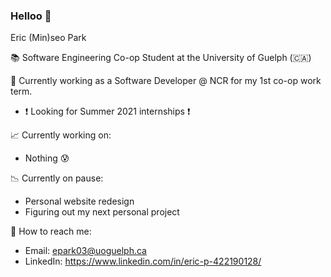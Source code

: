 ### Helloo 👋

Eric (Min)seo Park

:books: Software Engineering Co-op Student at the University of Guelph (:canada:)

:briefcase: Currently working as a Software Developer @ NCR for my 1st co-op work term.
- :heavy_exclamation_mark: Looking for Summer 2021 internships :heavy_exclamation_mark:

:chart_with_upwards_trend: Currently working on:
- Nothing :cold_sweat:

:chart_with_downwards_trend: Currently on pause:
 - Personal website redesign
 - Figuring out my next personal project

:calling: How to reach me:
- Email: epark03@uoguelph.ca
- LinkedIn: https://www.linkedin.com/in/eric-p-422190128/

<!--
**minericpark/minericpark** is a ✨ _special_ ✨ repository because its `README.md` (this file) appears on your GitHub profile.

Here are some ideas to get you started:

- 🔭 I’m currently working on ...
- 🌱 I’m currently learning ...
- 👯 I’m looking to collaborate on ...
- 🤔 I’m looking for help with ...
- 💬 Ask me about ...
- 📫 How to reach me: ...
- 😄 Pronouns: ...
- ⚡ Fun fact: ...
-->
